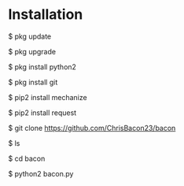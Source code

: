 # Installation

$ pkg update 

$ pkg upgrade

$ pkg install python2

$ pkg install git

$ pip2 install mechanize

$ pip2 install request

$ git clone https://github.com/ChrisBacon23/bacon

$ ls

$ cd bacon

$ python2 bacon.py
